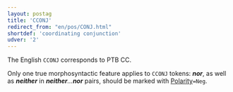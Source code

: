 ```yaml
---
layout: postag
title: 'CCONJ'
redirect_from: "en/pos/CONJ.html"
shortdef: 'coordinating conjunction'
udver: '2'
---
```


The English `CCONJ` corresponds to PTB CC.

Only one true morphosyntactic feature applies to `CCONJ` tokens: _<b>nor</b>_, as well as _<b>neither</b>_ in _<b>neither</b>...<b>nor</b>_ pairs, should be marked with [Polarity]()`=Neg`.

<!-- Interlanguage links updated Ne 5. května 2024, 18:19:35 CEST -->
